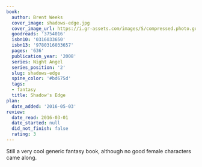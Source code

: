 ```yaml
---
book:
  author: Brent Weeks
  cover_image: shadows-edge.jpg
  cover_image_url: https://i.gr-assets.com/images/S/compressed.photo.goodreads.com/books/1327881435l/3754016._SX98_.jpg
  goodreads: '3754016'
  isbn10: '0316033650'
  isbn13: '9780316033657'
  pages: '636'
  publication_year: '2008'
  series: Night Angel
  series_position: '2'
  slug: shadows-edge
  spine_color: '#bd675d'
  tags:
  - fantasy
  title: Shadow's Edge
plan:
  date_added: '2016-05-03'
review:
  date_read: 2016-03-01
  date_started: null
  did_not_finish: false
  rating: 3
---
```


Still a very cool generic fantasy book, although no good female characters came along.
